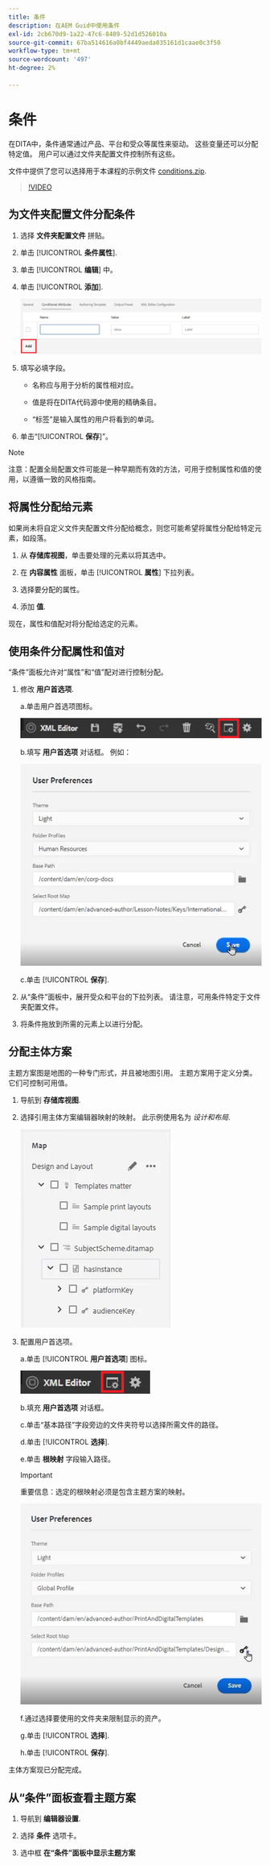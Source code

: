 ```yaml
---
title: 条件
description: 在AEM Guid中使用条件
exl-id: 2cb670d9-1a22-47c6-8409-52d1d526010a
source-git-commit: 67ba514616a0bf4449aeda035161d1caae0c3f50
workflow-type: tm+mt
source-wordcount: '497'
ht-degree: 2%

---
```


# 条件

在DITA中，条件通常通过产品、平台和受众等属性来驱动。 这些变量还可以分配特定值。 用户可以通过文件夹配置文件控制所有这些。

文件中提供了您可以选择用于本课程的示例文件 [conditions.zip](assets/conditions.zip).

>[!VIDEO](https://video.tv.adobe.com/v/342755?quality=12&learn=on)

## 为文件夹配置文件分配条件

1. 选择 **文件夹配置文件** 拼贴。

1. 单击 [!UICONTROL **条件属性**].

1. 单击 [!UICONTROL **编辑**] 中。

1. 单击 [!UICONTROL **添加**].

   ![文件夹配置文件中的条件](images/lesson-13/add-name.png)

1. 填写必填字段。

   - 名称应与用于分析的属性相对应。

   - 值是将在DITA代码源中使用的精确条目。

   - “标签”是输入属性的用户将看到的单词。

1. 单击“[!UICONTROL **保存**]”。

>[!NOTE]
>
>注意：配置全局配置文件可能是一种早期而有效的方法，可用于控制属性和值的使用，以遵循一致的风格指南。

## 将属性分配给元素

如果尚未将自定义文件夹配置文件分配给概念，则您可能希望将属性分配给特定元素，如段落。

1. 从 **存储库视图**，单击要处理的元素以将其选中。

1. 在 **内容属性** 面板，单击 [!UICONTROL **属性**] 下拉列表。

1. 选择要分配的属性。

1. 添加 **值**.

现在，属性和值配对将分配给选定的元素。

## 使用条件分配属性和值对

“条件”面板允许对“属性”和“值”配对进行控制分配。

1. 修改 **用户首选项**.

   a.单击用户首选项图标。

   ![“用户首选项”图标](images/lesson-13/user-prefs-icon.png)

   b.填写 **用户首选项** 对话框。 例如：

   ![用户首选项](images/lesson-13/user-preferences.png)

   c.单击 [!UICONTROL **保存**].

1. 从“条件”面板中，展开受众和平台的下拉列表。 请注意，可用条件特定于文件夹配置文件。

1. 将条件拖放到所需的元素上以进行分配。

## 分配主体方案

主题方案图是地图的一种专门形式，并且被地图引用。 主题方案用于定义分类。 它们可控制可用值。

1. 导航到 **存储库视图**.

1. 选择引用主体方案编辑器映射的映射。 此示例使用名为 _设计和布局_.

   ![用户首选项](images/lesson-13/subject-scheme-map.png)

1. 配置用户首选项。

   a.单击 [!UICONTROL **用户首选项**] 图标。

   ![用户首选项](images/lesson-13/user-prefs-icon-2.png)

   b.填充 **用户首选项** 对话框。

   c.单击“基本路径”字段旁边的文件夹符号以选择所需文件的路径。

   d.单击 [!UICONTROL **选择**].

   e.单击 **根映射** 字段输入路径。

   >[!IMPORTANT]
   >
   >重要信息：选定的根映射必须是包含主题方案的映射。

   ![用户首选项](images/lesson-13/user-preferences-2.png)

   f.通过选择要使用的文件夹来限制显示的资产。

   g.单击 [!UICONTROL **选择**].

   h.单击 [!UICONTROL **保存**].

主体方案现已分配完成。

## 从“条件”面板查看主题方案

1. 导航到 **编辑器设置**.

1. 选择 **条件** 选项卡。

1. 选中框 **在“条件”面板中显示主题方案**
